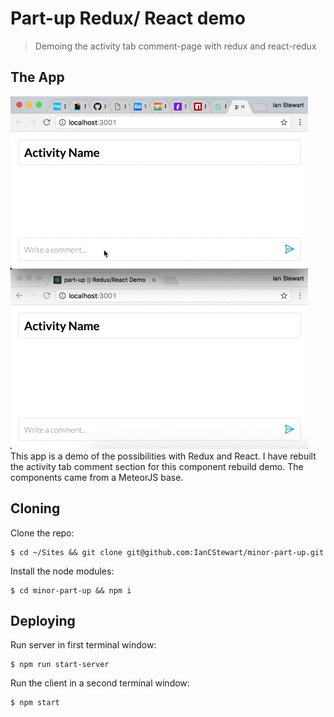 # Part-up Redux/ React demo
> Demoing the activity tab comment-page with redux and react-redux

## The App
![Demo gif](./demo.gif)
This app is a demo of the possibilities with Redux and React. I have rebuilt the activity tab comment section for this component rebuild demo. The components came from a MeteorJS base.

## Cloning
Clone the repo:
```
$ cd ~/Sites && git clone git@github.com:IanCStewart/minor-part-up.git
```

Install the node modules:
```
$ cd minor-part-up && npm i
```

## Deploying
Run server in first terminal window:
```
$ npm run start-server
```

Run the client in a second terminal window:
```
$ npm start
```
